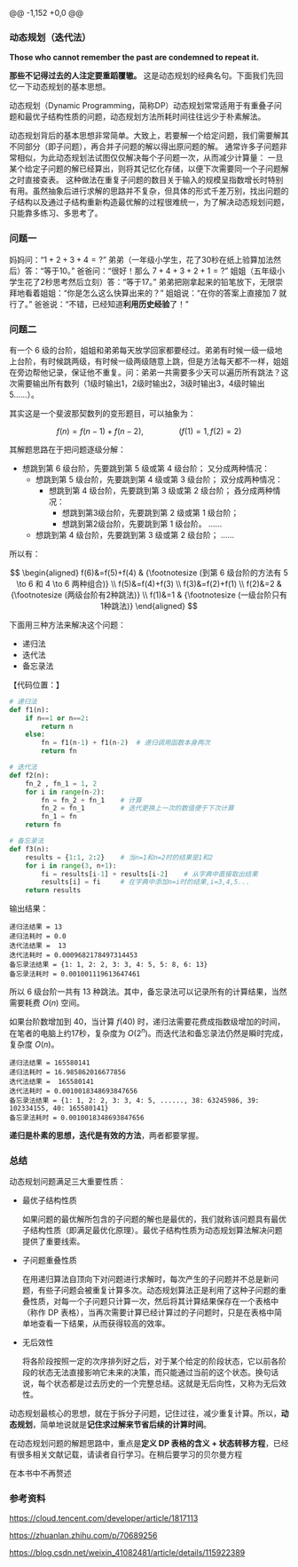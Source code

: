 @@ -1,152 +0,0 @@

### 动态规划（迭代法）

**Those who cannot remember the past are condemned to repeat it.**

**那些不记得过去的人注定要重蹈覆辙。** 这是动态规划的经典名句。下面我们先回忆一下动态规划的基本思想。

动态规划（Dynamic Programming，简称DP）动态规划常常适用于有重叠子问题和最优子结构性质的问题，动态规划方法所耗时间往往远少于朴素解法。

动态规划背后的基本思想非常简单。大致上，若要解一个给定问题，我们需要解其不同部分（即子问题），再合并子问题的解以得出原问题的解。 通常许多子问题非常相似，为此动态规划法试图仅仅解决每个子问题一次，从而减少计算量： 一旦某个给定子问题的解已经算出，则将其记忆化存储，以便下次需要同一个子问题解之时直接查表。 这种做法在重复子问题的数目关于输入的规模呈指数增长时特别有用。虽然抽象后进行求解的思路并不复杂，但具体的形式千差万别，找出问题的子结构以及通过子结构重新构造最优解的过程很难统一，为了解决动态规划问题，只能靠多练习、多思考了。

### 问题一

妈妈问：“$1+2+3+4=?$”
弟弟（一年级小学生，花了30秒在纸上验算加法然后）答：“等于10。”
爸爸问：“很好！那么 $7+4+3+2+1=?$”
姐姐（五年级小学生花了2秒思考然后立刻）答：“等于17。”
弟弟把刚拿起来的铅笔放下，无限崇拜地看着姐姐：“你是怎么这么快算出来的？”
姐姐说：“在你的答案上直接加 7 就行了。”
爸爸说：“不错，已经知道**利用历史经验**了！”

### 问题二

有一个 6 级的台阶，姐姐和弟弟每天放学回家都要经过。弟弟有时候一级一级地上台阶，有时候跳两级，有时候一级两级随意上跳，但是方法每天都不一样，姐姐在旁边帮他记录，保证他不重复。问：弟弟一共需要多少天可以遍历所有跳法？这次需要输出所有数列（1级时输出1，2级时输出2，3级时输出3，4级时输出5......）。

其实这是一个斐波那契数列的变形题目，可以抽象为：

$$
f(n)=f(n-1)+f(n-2), \qquad \qquad (f(1)=1, f(2)=2)
$$

其解题思路在于把问题逐级分解：

- 想跳到第 6 级台阶，先要跳到第 5 级或第 4 级台阶；
  又分成两种情况：
  - 想跳到第 5 级台阶，先要跳到第 4 级或第 3 级台阶；
    双分成两种情况：
    - 想跳到第 4 级台阶，先要跳到第 3 级或第 2 级台阶；
      叒分成两种情况：
      - 想跳到第3级台阶，先要跳到第 2 级或第 1 级台阶；
      - 想跳到第2级台阶，先要跳到第 1 级台阶。
            ......
  - 想跳到第 4 级台阶，先要跳到第 3 级或第 2 级台阶；
        ......

所以有：

$$
\begin{aligned}
f(6)&=f(5)+f(4) & {\footnotesize (到第 6 级台阶的方法有 5 \to 6 和 4 \to 6 两种组合)}
\\
f(5)&=f(4)+f(3)
\\
f(3)&=f(2)+f(1)
\\
f(2)&=2 & {\footnotesize (两级台阶有2种跳法)}
\\
f(1)&=1 & {\footnotesize (一级台阶只有1种跳法)}
\end{aligned}
$$

下面用三种方法来解决这个问题：
- 递归法
- 迭代法
- 备忘录法

【代码位置：】

```python
# 递归法
def f1(n):
    if n==1 or n==2:
        return n
    else:
        fn = f1(n-1) + f1(n-2)  # 递归调用函数本身两次
        return fn

# 迭代法
def f2(n):
    fn_2 , fn_1 = 1, 2
    for i in range(n-2):
        fn = fn_2 + fn_1    # 计算
        fn_2 = fn_1         # 迭代更换上一次的数值便于下次计算
        fn_1 = fn
    return fn

# 备忘录法
def f3(n):
    results = {1:1, 2:2}    # 当n=1和n=2时的结果是1和2
    for i in range(3, n+1):
        fi = results[i-1] + results[i-2]    # 从字典中直接取出结果
        results[i] = fi     # 在字典中添加n=i时的结果,i=3,4,5...
    return results
```
输出结果：
```
递归法结果 = 13
递归法耗时 = 0.0
迭代法结果 =  13
迭代法耗时 = 0.0009682178497314453
备忘录法结果 = {1: 1, 2: 2, 3: 3, 4: 5, 5: 8, 6: 13}
备忘录法耗时 = 0.001001119613647461
```
所以 6 级台阶一共有 13 种跳法。其中，备忘录法可以记录所有的计算结果，当然需要耗费 $O(n)$ 空间。

如果台阶数增加到 40，当计算 $f(40)$ 时，递归法需要花费成指数级增加的时间，在笔者的电脑上约17秒，复杂度为 $O(2^n)$。而迭代法和备忘录法仍然是瞬时完成，复杂度 $O(n)$。

```
递归法结果 = 165580141
递归法耗时 = 16.985862016677856
迭代法结果 =  165580141
迭代法耗时 = 0.0010018348693847656
备忘录法结果 = {1: 1, 2: 2, 3: 3, 4: 5, ......, 38: 63245986, 39: 102334155, 40: 165580141}
备忘录法耗时 = 0.0010018348693847656
```

**递归是朴素的思想，迭代是有效的方法**，两者都要掌握。


### 总结

动态规划问题满足三大重要性质：

- 最优子结构性质
  
  如果问题的最优解所包含的子问题的解也是最优的，我们就称该问题具有最优子结构性质（即满足最优化原理）。最优子结构性质为动态规划算法解决问题提供了重要线索。

- 子问题重叠性质
  
  在用递归算法自顶向下对问题进行求解时，每次产生的子问题并不总是新问题，有些子问题会被重复计算多次。动态规划算法正是利用了这种子问题的重叠性质，对每一个子问题只计算一次，然后将其计算结果保存在一个表格中（称作 DP 表格），当再次需要计算已经计算过的子问题时，只是在表格中简单地查看一下结果，从而获得较高的效率。

- 无后效性

  将各阶段按照一定的次序排列好之后，对于某个给定的阶段状态，它以前各阶段的状态无法直接影响它未来的决策，而只能通过当前的这个状态。换句话说，每个状态都是过去历史的一个完整总结。这就是无后向性，又称为无后效性。

动态规划最核心的思想，就在于拆分子问题，记住过往，减少重复计算。所以，**动态规划**，简单地说就是**记住求过解来节省后续的计算时间**。


在动态规划问题的解题思路中，重点是**定义 DP 表格的含义 + 状态转移方程**，已经有很多相关文献记载，请读者自行学习。在稍后要学习的贝尔曼方程

在本书中不再赘述




### 参考资料

https://cloud.tencent.com/developer/article/1817113

https://zhuanlan.zhihu.com/p/70689256

https://blog.csdn.net/weixin_41082481/article/details/115922389